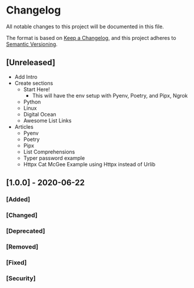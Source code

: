 # Changelog
All notable changes to this project will be documented in this file.

The format is based on [Keep a Changelog](https://keepachangelog.com/en/1.0.0/),
and this project adheres to [Semantic Versioning](https://semver.org/spec/v2.0.0.html).

## [Unreleased]
  - Add Intro
  - Create sections
    * Start Here!
      * This will have the env setup with Pyenv, Poetry, and Pipx, Ngrok
    * Python
    * Linux
    * Digital Ocean
    * Awesome List Links
  - Articles
    * Pyenv
    * Poetry
    * Pipx
    * List Comprehensions
    * Typer password example
    * Httpx Cat McGee Example using Httpx instead of Urlib


## [1.0.0] - 2020-06-22
### [Added]
### [Changed]
### [Deprecated]
### [Removed]
### [Fixed]
### [Security]
